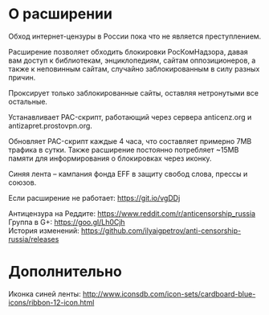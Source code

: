 # О расширении

Обход интернет-цензуры в России пока что не является преступлением.

Расширение позволяет обходить блокировки РосКомНадзора, давая вам доступ
к библиотекам, энциклопедиям, сайтам оппозиционеров, а также к неповинным
сайтам, случайно заблокированным в силу разных причин.

Проксирует только заблокированные сайты, оставляя нетронутыми все остальные.

Устанавливает PAC-скрипт, работающий через сервера anticenz.org и antizapret.prostovpn.org.

Обновляет PAC-скрипт каждые 4 часа, что составляет примерно 7MB трафика в сутки.
Также расширение постоянно потребляет ~15MB памяти для информирования о блокировках через иконку.

Синяя лента – кампания фонда EFF в защиту свобод слова, прессы и союзов.

Если расширение не работает: https://git.io/vgDDj

Антицензура на Реддите: https://www.reddit.com/r/anticensorship_russia  
Группа в G+: https://goo.gl/Lh0Cjh  
История изменений: https://github.com/ilyaigpetrov/anti-censorship-russia/releases

# Дополнительно

Иконка синей ленты: http://www.iconsdb.com/icon-sets/cardboard-blue-icons/ribbon-12-icon.html
